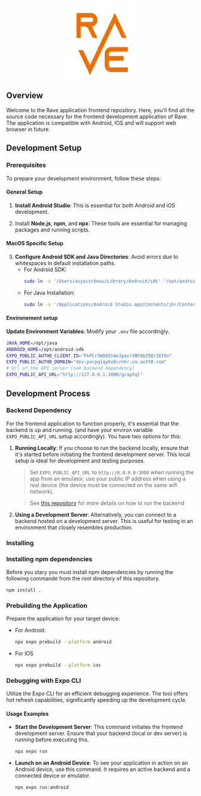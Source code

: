 <div style="width: 100%; display: flex; justify-content: center">
   <img src="assets/icon.png" alt="drawing" width="200" />
</div>

## Overview
Welcome to the Rave application frontend repository. Here, you'll find all the source code necessary for the frontend development application of Rave. The application is compatible with Android, IOS and will support web browser in future.

## Development Setup

### Prerequisites
To prepare your development environment, follow these steps:

#### General Setup
1. **Install Android Studio**: This is essential for both Android and iOS development.

2. Install **Node.js**, **npm**, and **npx**: These tools are essential for managing packages and running scripts.

#### MacOS Specific Setup
3. **Configure Android SDK and Java Directories**: Avoid errors due to whitespaces in default installation paths.
   - For Android SDK:
     ```bash
     sudo ln -s '/Users/asyacorbeau/Library/Android/sdk' '/opt/android-sdk'
     ```
   - For Java Installation:
     ```bash
     sudo ln -s '/Applications/Android Studio.app/Contents/jbr/Contents/Home' '/opt/java'
     ```

#### Environement setup
**Update Environment Variables**: Modify your `.env` file accordingly.
   ```bash
   JAVA_HOME=/opt/java
   ANDROID_HOME=/opt/android-sdk
   EXPO_PUBLIC_AUTH0_CLIENT_ID="FkPCr5W89Zn4eJpacrVBFQbZ9QrIEFDn"
   EXPO_PUBLIC_AUTH0_DOMAIN="dev-pucpqiqy6v8crnkr.us.auth0.com"
   # Url of the API server (see backend dependency)
   EXPO_PUBLIC_API_URL="http://127.0.0.1:3000/graphql"
   ```

## Development Process

### Backend Dependency
For the frontend application to function properly, it's essential that the backend is up and running. (and have your environ variable `EXPO_PUBLIC_API_URL` setup accordingly). You have two options for this:

1. **Running Locally**: If you choose to run the backend locally, ensure that it's started before initiating the frontend development server. This local setup is ideal for development and testing purposes.
    > Set `EXPO_PUBLIC_API_URL` to `http://0.0.0.0:3000` when running the app from an emulator, use your public IP address when using a real device (the device must be connected on the same wifi network).

    > See [this repository](https://github.com/asyade/rave-app-backend) for more details on how to run the backend

2. **Using a Development Server**: Alternatively, you can connect to a backend hosted on a development server. This is useful for testing in an environment that closely resembles production.

### Installing 

### Installing npm dependencies
Before you stary you must install npm dependencies by running the following commande from the root directory of this repository.
```bash
npm install .
```

### Prebuilding the Application
Prepare the application for your target device:
- For Android:
   ```bash
   npx expo prebuild --platform android
   ```
- For IOS
   ```bash
   npx expo prebuild --platform ios
   ```

### Debugging with Expo CLI
Utilize the Expo CLI for an efficient debugging experience. The tool offers hot refresh capabilities, significantly speeding up the development cycle.

#### Usage Examples
- **Start the Development Server**: This command initiates the frontend development server. Ensure that your backend (local or dev server) is running before executing this.
  ```bash
  npx expo run
  ```

- **Launch on an Android Device**: To see your application in action on an Android device, use this command. It requires an active backend and a connected device or emulator.
   ```bash
   npx expo run:android
   ```